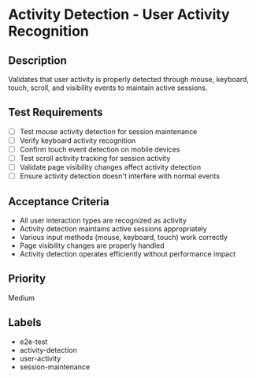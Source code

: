 # Activity Detection - User Activity Recognition

## Description
Validates that user activity is properly detected through mouse, keyboard, touch, scroll, and visibility events to maintain active sessions.

## Test Requirements
- [ ] Test mouse activity detection for session maintenance
- [ ] Verify keyboard activity recognition
- [ ] Confirm touch event detection on mobile devices
- [ ] Test scroll activity tracking for session activity
- [ ] Validate page visibility changes affect activity detection
- [ ] Ensure activity detection doesn't interfere with normal events

## Acceptance Criteria
- All user interaction types are recognized as activity
- Activity detection maintains active sessions appropriately
- Various input methods (mouse, keyboard, touch) work correctly
- Page visibility changes are properly handled
- Activity detection operates efficiently without performance impact

## Priority
Medium

## Labels
- e2e-test
- activity-detection
- user-activity
- session-maintenance